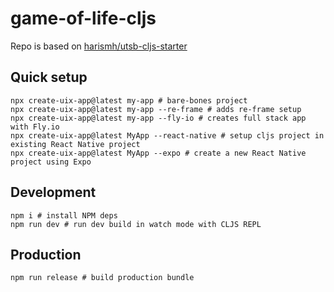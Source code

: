# game-of-life-cljs

Repo is based on [harismh/utsb-cljs-starter](https://github.com/harismh/utsb-cljs-starter)

## Quick setup
```shell
npx create-uix-app@latest my-app # bare-bones project
npx create-uix-app@latest my-app --re-frame # adds re-frame setup
npx create-uix-app@latest my-app --fly-io # creates full stack app with Fly.io
npx create-uix-app@latest MyApp --react-native # setup cljs project in existing React Native project
npx create-uix-app@latest MyApp --expo # create a new React Native project using Expo
```

## Development
```shell
npm i # install NPM deps
npm run dev # run dev build in watch mode with CLJS REPL
```

## Production
```shell
npm run release # build production bundle
```
